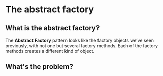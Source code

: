 # The abstract factory

## What is the abstract factory?

The **Abstract Factory** pattern looks like the factory objects we’ve seen previously, with not one but several factory methods. Each of the factory methods creates a different kind of object.

## What's the problem?





